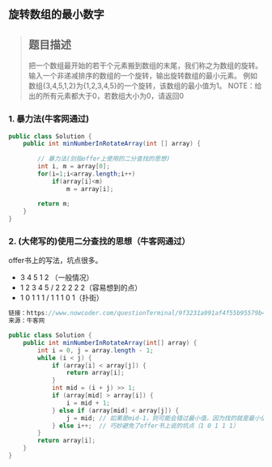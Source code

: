 ## 旋转数组的最小数字

> ## 题目描述
>
> 把一个数组最开始的若干个元素搬到数组的末尾，我们称之为数组的旋转。
> 输入一个非递减排序的数组的一个旋转，输出旋转数组的最小元素。
> 例如数组{3,4,5,1,2}为{1,2,3,4,5}的一个旋转，该数组的最小值为1。
> NOTE：给出的所有元素都大于0，若数组大小为0，请返回0

### 1. 暴力法(牛客网通过)

```java
public class Solution {
    public int minNumberInRotateArray(int [] array) {
        
        // 暴力法(剑指offer上使用的二分查找的思想)
        int i, m = array[0];
        for(i=1;i<array.length;i++)
            if(array[i]<m)
                m = array[i];
        
        return m;
    }
}
```



### 2. (大佬写的)使用二分查找的思想（牛客网通过）



offer书上的写法，坑点很多。

- 3 4 5 1 2 （一般情况）
- 1 2 3 4 5 / 2 2 2 2 2（容易想到的点）
- 1 0 1 1 1 / 1 1 1 0 1（扑街）

```java
链接：https://www.nowcoder.com/questionTerminal/9f3231a991af4f55b95579b44b7a01ba?answerType=1&f=discussion
来源：牛客网

public class Solution {
    public int minNumberInRotateArray(int[] array) {
        int i = 0, j = array.length - 1;
        while (i < j) {
            if (array[i] < array[j]) {
                return array[i];
            }
            int mid = (i + j) >> 1;
            if (array[mid] > array[i]) {
                i = mid + 1;
            } else if (array[mid] < array[j]) {
                j = mid; // 如果是mid-1，则可能会错过最小值，因为找的就是最小值
            } else i++;  // 巧妙避免了offer书上说的坑点（1 0 1 1 1）
        }
        return array[i];
    }
}
```

